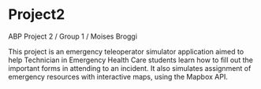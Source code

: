 # Project2
ABP Project 2 / Group 1 / Moises Broggi 

This project is an emergency teleoperator simulator application aimed to help Technician in Emergency Health Care students learn how to fill out the important forms in attending to an incident.
It also simulates assignment of emergency resources with interactive maps, using the Mapbox API.
